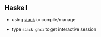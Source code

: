 ## Haskell

- using [stack](https://docs.haskellstack.org/en/stable/README/) to compile/manage

- type `stack ghci` to get interactive session
